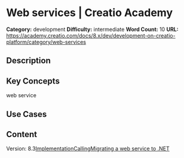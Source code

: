 # Web services | Creatio Academy

**Category:** development **Difficulty:** intermediate **Word Count:** 10
**URL:**
https://academy.creatio.com/docs/8.x/dev/development-on-creatio-platform/category/web-services

## Description

## Key Concepts

web service

## Use Cases

## Content

Version:
8.3[Implementation](/docs/8.x/dev/development-on-creatio-platform/category/implementation)[Calling](/docs/8.x/dev/development-on-creatio-platform/category/calling)[Migrating a web service to .NET](/docs/8.x/dev/development-on-creatio-platform/back-end-development/web-services/migrating)
